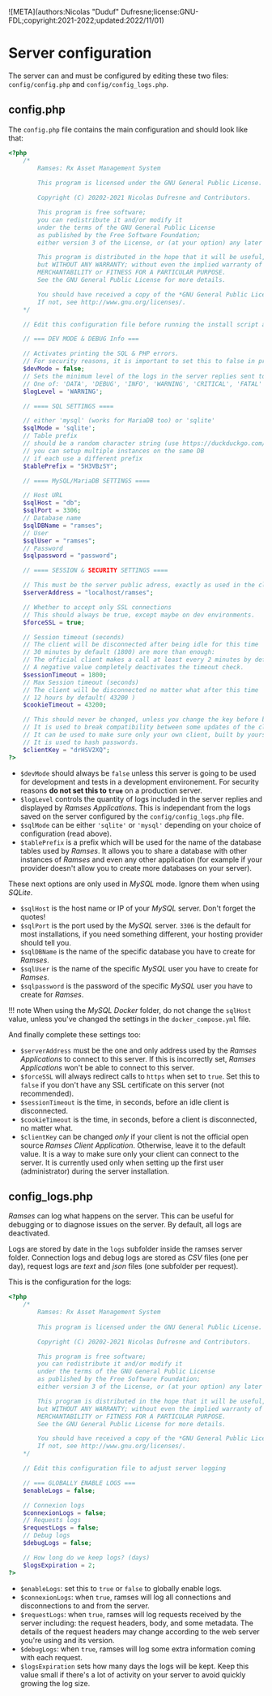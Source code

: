 ![META](authors:Nicolas "Duduf" Dufresne;license:GNU-FDL;copyright:2021-2022;updated:2022/11/01)

# Server configuration

The server can and must be configured by editing these two files: `config/config.php` and `config/config_logs.php`.

## config.php

The `config.php` file contains the main configuration and should look like that:

```php
<?php
    /*
		Ramses: Rx Asset Management System
        
        This program is licensed under the GNU General Public License.

        Copyright (C) 20202-2021 Nicolas Dufresne and Contributors.

        This program is free software;
        you can redistribute it and/or modify it
        under the terms of the GNU General Public License
        as published by the Free Software Foundation;
        either version 3 of the License, or (at your option) any later version.

        This program is distributed in the hope that it will be useful,
        but WITHOUT ANY WARRANTY; without even the implied warranty of
        MERCHANTABILITY or FITNESS FOR A PARTICULAR PURPOSE.
        See the GNU General Public License for more details.

        You should have received a copy of the *GNU General Public License* along with this program.
        If not, see http://www.gnu.org/licenses/.
	*/

	// Edit this configuration file before running the install script at /install/index.php

	// === DEV MODE & DEBUG Info ===

	// Activates printing the SQL & PHP errors.
	// For security reasons, it is important to set this to false in production mode
	$devMode = false;
	// Sets the minimum level of the logs in the server replies sent to the clients
	// One of: 'DATA', 'DEBUG', 'INFO', 'WARNING', 'CRITICAL', 'FATAL'
	$logLevel = 'WARNING';

	// ==== SQL SETTINGS ====

	// either 'mysql' (works for MariaDB too) or 'sqlite'
	$sqlMode = 'sqlite';
	// Table prefix
	// should be a random character string (use https://duckduckgo.com/?q=generate+password)
	// you can setup multiple instances on the same DB
	// if each use a different prefix
	$tablePrefix = "5H3VBzSY";

	// ==== MySQL/MariaDB SETTINGS ====

	// Host URL
	$sqlHost = "db";
	$sqlPort = 3306;
	// Database name
	$sqlDBName = "ramses";
	// User
	$sqlUser = "ramses";
	// Password
	$sqlpassword = "password";

	// ==== SESSION & SECURITY SETTINGS ====

	// This must be the server public adress, exactly as used in the clients
	$serverAddress = "localhost/ramses";

	// Whether to accept only SSL connections
	// This should always be true, except maybe on dev environments.
	$forceSSL = true;

	// Session timeout (seconds)
	// The client will be disconnected after being idle for this time
	// 30 minutes by default (1800) are more than enough:
	// The official client makes a call at least every 2 minutes by default.
	// A negative value completely deactivates the timeout check.
	$sessionTimeout = 1800;
	// Max Session timeout (seconds)
	// The client will be disconnected no matter what after this time
	// 12 hours by default( 43200 )
	$cookieTimeout = 43200;

	// This should never be changed, unless you change the key before building the official client or implementing your own client.
	// It is used to break compatibility between some updates of the client/server framework
	// It can be used to make sure only your own client, built by yourself, can connect to your own server. In this case, keep it secret!
	// It is used to hash passwords.
	$clientKey = "drHSV2XQ";
?>
```

- `$devMode` should always be `false` unless this server is going to be used for development and tests in a development environement. For security reasons **do not set this to `true`** on a production server.
- `$logLevel` controls the quantity of logs included in the server replies and displayed by *Ramses Applications*. This is independant from the logs saved on the server configured by the `config/config_logs.php` file.
- `$sqlMode` can be either `'sqlite'` or `'mysql'` depending on your choice of configuration (read above).
- `$tablePrefix` is a prefix which will be used for the name of the database tables used by *Ramses*. It allows you to share a database with other instances of *Ramses* and even any other application (for example if your provider doesn't allow you to create more databases on your server).

These next options are only used in *MySQL* mode. Ignore them when using *SQLite*.

- `$sqlHost` is the host name or IP of your *MySQL* server. Don't forget the quotes!
- `$sqlPort` is the port used by the *MySQL* server. `3306` is the default for most installations, if you need something different, your hosting provider should tell you.
- `$sqlDBName` is the name of the specific database you have to create for *Ramses*. 
- `$sqlUser` is the name of the specific *MySQL* user you have to create for *Ramses*.
- `$sqlpassword` is the password of the specific *MySQL* user you have to create for *Ramses*.

!!! note
	When using the *MySQL Docker* folder, do not change the `sqlHost` value, unless you've changed the settings in the `docker_compose.yml` file.

And finally complete these settings too:

- `$serverAddress` must be the one and only address used by the *Ramses Applications* to connect to this server. If this is incorrectly set, *Ramses Applications* won't be able to connect to this server.
- `$forceSSL` will always redirect calls to `https` when set to `true`. Set this to `false` if you don't have any SSL certificate on this server (not recommended).
- `$sessionTimeout` is the time, in seconds, before an idle client is disconnected.
- `$cookieTimeout` is the time, in seconds, before a client is disconnected, no matter what.
- `$clientKey` can be changed *only* if your client is not the official open source *Ramses Client Application*. Otherwise, leave it to the default value. It is a way to make sure only your client can connect to the server. It is currently used only when setting up the first user (administrator) during the server installation.

## config_logs.php

*Ramses* can log what happens on the server. This can be useful for debugging or to diagnose issues on the server. By default, all logs are deactivated.

Logs are stored by date in the `logs` subfolder inside the ramses server folder. Connection logs and debug logs are stored as *CSV* files (one per day), request logs are *text* and *json* files (one subfolder per request).

This is the configuration for the logs:

```php
<?php
    /*
		Ramses: Rx Asset Management System
        
        This program is licensed under the GNU General Public License.

        Copyright (C) 20202-2021 Nicolas Dufresne and Contributors.

        This program is free software;
        you can redistribute it and/or modify it
        under the terms of the GNU General Public License
        as published by the Free Software Foundation;
        either version 3 of the License, or (at your option) any later version.

        This program is distributed in the hope that it will be useful,
        but WITHOUT ANY WARRANTY; without even the implied warranty of
        MERCHANTABILITY or FITNESS FOR A PARTICULAR PURPOSE.
        See the GNU General Public License for more details.

        You should have received a copy of the *GNU General Public License* along with this program.
        If not, see http://www.gnu.org/licenses/.
	*/

	// Edit this configuration file to adjust server logging

	// === GLOBALLY ENABLE LOGS ===
	$enableLogs = false;

    // Connexion logs
    $connexionLogs = false;
    // Requests logs
    $requestLogs = false;
    // Debug logs
    $debugLogs = false;

    // How long do we keep logs? (days)
    $logsExpiration = 2;
?>
```

- `$enableLogs`: set this to `true` or `false` to globally enable logs.
- `$connexionLogs`: when `true`, ramses will log all connections and disconnections to and from the server.
- `$requestLogs`: when `true`, ramses will log requests received by the server including: the request headers, body, and some metadata. The details of the request headers may change according to the web server you're using and its version.
- `$debugLogs`: when `true`, ramses will log some extra information coming with each request.
- `$logsExpiration` sets how many days the logs will be kept. Keep this value small if there's a lot of activity on your server to avoid quickly growing the log size.